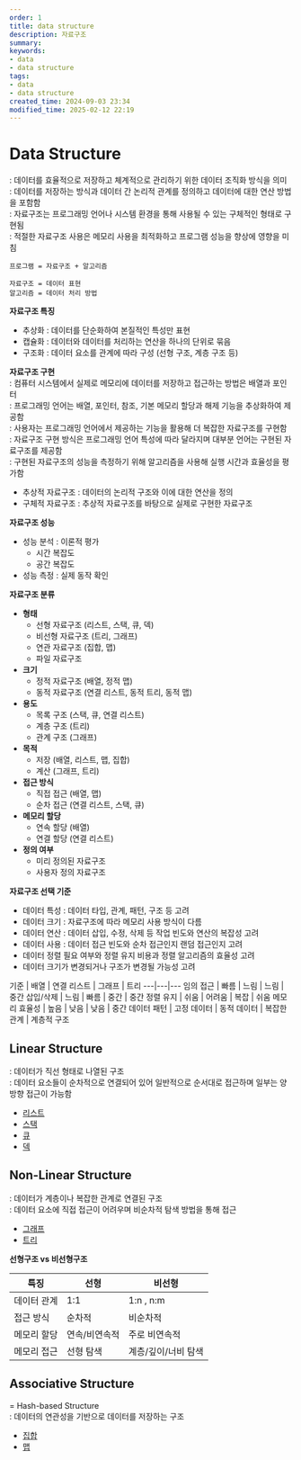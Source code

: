 ```yaml
---
order: 1
title: data structure
description: 자료구조
summary:
keywords:
- data
- data structure
tags:
- data
- data structure
created_time: 2024-09-03 23:34
modified_time: 2025-02-12 22:19
---
```


# Data Structure
: 데이터를 효율적으로 저장하고 체계적으로 관리하기 위한 데이터 조직화 방식을 의미  
: 데이터를 저장하는 방식과 데이터 간 논리적 관계를 정의하고 데이터에 대한 연산 방법을 포함함  
: 자료구조는 프로그래밍 언어나 시스템 환경을 통해 사용될 수 있는 구체적인 형태로 구현됨  
: 적절한 자료구조 사용은 메모리 사용을 최적화하고 프로그램 성능을 향상에 영향을 미침  

```
프로그램 = 자료구조 + 알고리즘

자료구조 = 데이터 표현 
알고리즘 = 데이터 처리 방법
```


**자료구조 특징**
- 추상화 : 데이터를 단순화하여 본질적인 특성만 표현
- 캡슐화 : 데이터와 데이터를 처리하는 연산을 하나의 단위로 묶음
- 구조화 : 데이터 요소를 관계에 따라 구성 (선형 구조, 계층 구조 등)


**자료구조 구현**  
: 컴퓨터 시스템에서 실제로 메모리에 데이터를 저장하고 접근하는 방법은 배열과 포인터  
: 프로그래밍 언어는 배열, 포인터, 참조, 기본 메모리 할당과 해제 기능을 추상화하여 제공함  
: 사용자는 프로그래밍 언어에서 제공하는 기능을 활용해 더 복잡한 자료구조를 구현함  
: 자료구조 구현 방식은 프로그래밍 언어 특성에 따라 달라지며 대부분 언어는 구현된 자료구조를 제공함  
: 구현된 자료구조의 성능을 측정하기 위해 알고리즘을 사용해 실행 시간과 효율성을 평가함  

- 추상적 자료구조 : 데이터의 논리적 구조와 이에 대한 연산을 정의
- 구체적 자료구조 : 추상적 자료구조를 바탕으로 실제로 구현한 자료구조


**자료구조 성능**
- 성능 분석 : 이론적 평가 
  - 시간 복잡도 
  - 공간 복잡도 
- 성능 측정 : 실제 동작 확인


**자료구조 분류**
- **형태**
  - 선형 자료구조 (리스트, 스택, 큐, 덱)
  - 비선형 자료구조 (트리, 그래프)
  - 연관 자료구조 (집합, 맵)
  - 파일 자료구조
- **크기**
  - 정적 자료구조 (배열, 정적 맵)
  - 동적 자료구조 (연결 리스트, 동적 트리, 동적 맵)
- **용도**
  - 목록 구조 (스택, 큐, 연결 리스트)
  - 계층 구조 (트리)
  - 관계 구조 (그래프)
- **목적**
  - 저장 (배열, 리스트, 맵, 집합)
  - 계산 (그래프, 트리)
- **접근 방식**
  - 직접 접근 (배열, 맵)
  - 순차 접근 (연결 리스트, 스택, 큐)
- **메모리 할당**
  - 연속 할당 (배열)
  - 연결 할당 (연결 리스트)
- **정의 여부**
  - 미리 정의된 자료구조
  - 사용자 정의 자료구조


**자료구조 선택 기준**
- 데이터 특성 : 데이터 타입, 관계, 패턴, 구조 등 고려
- 데이터 크기 : 자료구조에 따라 메모리 사용 방식이 다름
- 데이터 연산 : 데이터 삽입, 수정, 삭제 등 작업 빈도와 연산의 복잡성 고려
- 데이터 사용 : 데이터 접근 빈도와 순차 접근인지 랜덤 접근인지 고려
- 데이터 정렬 필요 여부와 정렬 유지 비용과 정렬 알고리즘의 효율성 고려
- 데이터 크기가 변경되거나 구조가 변경될 가능성 고려

기준 | 배열 | 연결 리스트 | 그래프 | 트리 
---|---|---
임의 접근 | 빠름 | 느림 | 느림 | 중간
삽입/삭제 | 느림 | 빠름 | 중간 | 중간
정렬 유지 | 쉬움 | 어려움 | 복잡 | 쉬움
메모리 효율성 | 높음 | 낮음 | 낮음 | 중간
데이터 패턴 | 고정 데이터 | 동적 데이터 | 복잡한 관계 | 계층적 구조



## Linear Structure
: 데이터가 직선 형태로 나열된 구조  
: 데이터 요소들이 순차적으로 연결되어 있어 일반적으로 순서대로 접근하며 일부는 양방향 접근이 가능함  

- [리스트](./ds-list.md)
- [스택](./ds-stack.md)
- [큐](./ds-queue.md)
- [덱](./ds-deque.md)



## Non-Linear Structure
: 데이터가 계층이나 복잡한 관계로 연결된 구조  
: 데이터 요소에 직접 접근이 어려우며 비순차적 탐색 방법을 통해 접근  

- [그래프](./ds-graph.md)
- [트리](./ds-tree.md)


**선형구조 vs 비선형구조**

특징 | 선형 | 비선형
---|---|---
데이터 관계 | 1:1 | 1:n , n:m
접근 방식 | 순차적 | 비순차적
메모리 할당 | 연속/비연속적 | 주로 비연속적
메모리 접근 | 선형 탐색 | 계층/깊이/너비 탐색



## Associative Structure
= Hash-based Structure  
: 데이터의 연관성을 기반으로 데이터를 저장하는 구조  

- [집합](./ds-set.md)
- [맵](./ds-map.md)